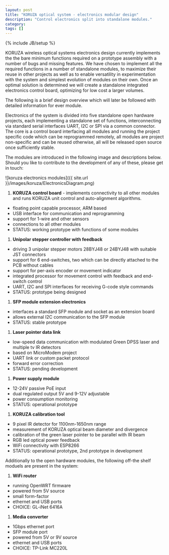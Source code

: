 ```yaml
---
layout: post
title: "KORUZA optical system - electronics modular design"
description: "Control electronics split into standalone modules."
category: 
tags: []
---
```

{% include JB/setup %}

KORUZA wireless optical systems electronics design currently implements the the bare minimum functions required on a prototype assembly with a number of bugs and missing features. We have chosen to implement all the required functions in a number of standalone modules, to maximize their reuse in other projects as well as to enable versatility in experimentation with the system and simplest evolution of modules on their own. Once an optimal solution is determined we will create a standalone integrated electronics control board, optimizing for low cost a larger volumes.

The following is a brief design overview which will later be followed with detailed information for ever module.

Electronics of the system is divided into five standalone open hardware projects, each implementing a standalone set of functions, interconnecting via standard serial interfaces UART, I2C or SPI via a common connector. The core is a control board interfacing all modules and running the project specific code which can be reprogrammed remotely, all modules are project non-specific and can be reused otherwise, all will be released open source once sufficiently stable.

The modules are introduced in the following image and descriptions below. Should you like to contribute to the development of any of these, please get in touch:

![koruza electronics modules]({{ site.url }}/images/koruza/ElectronicsDiagram.png)

 1. **KORUZA control board** - implements connectivity to all other modules and runs KORUZA unit control and auto-alignment algorithms.
 * floating point capable processor, ARM based
 * USB interface for communication and reprogramming
 * support for 1-wire and other sensors
 * connections to all other modules
 * STATUS: working prototype with functions of some modules

 1. **Unipolar stepper controller with feedback**
 * driving 3 unipolar stepper motors 28BYJ48 or 24BYJ48 with suitable JST connectors
 * support for 6 end-switches, two which can be directly attached to the PCB without cables
 * support for per-axis encoder or movement indicator
 * integrated processor for movement control with feedback and end-switch control
 * UART, I2C and SPI interfaces for receiving G-code style commands
 * STATUS: prototype being designed
 
 1. **SFP module extension electronics**
 * interfaces a standard SFP module and socket as an extension board
 * allows external I2C communication to the SFP module
 * STATUS: stable prototype 

 1. **Laser pointer data link**
 * low-speed data communication with modulated Green DPSS laser and multiple tv IR detectors
 * based on MicroModem project
 * UART link or custom packet protocol
 * forward error correction
 * STATUS: pending development
  
 1. **Power supply module**
 * 12-24V passive PoE input
 * dual regulated output 5V and 9-12V adjustable
 * power consumption monitoring
 * STATUS: operational prototype
  
 1. **KORUZA calibration tool**
 * 9 pixel IR detector for 1100nm-1650nm range
 * measurement of KORUZA optical beam diameter and divergence
 * calibration of the green laser pointer to be parallel with IR beam
 * RGB led optical power feedback
 * WiFi connectivity with ESP8266
 * STATUS: operational prototype, 2nd prototype in development
 
 Additionally to the open hardware modules, the following off-the shelf moduels are present in the system:
 
 1. **WiFi router**
 * running OpenWRT firmware
 * powered from 5V source
 * small form-factor
 * ethernet and USB ports
 * CHOICE: GL-iNet 6416A
 
 1. **Media converter**
 * 1Gbps ethernet port
 * SFP module port
 * powered from 5V or 9V source
 * ethernet and USB ports
 * CHOICE: TP-Link MC220L

